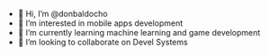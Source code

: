 - 👋 Hi, I’m @donbaldocho
- 👀 I’m interested in mobile apps development
- 🌱 I’m currently learning machine learning and game development
- 💞️ I’m looking to collaborate on Devel Systems
